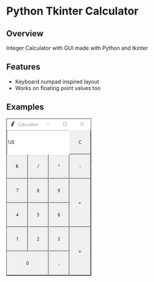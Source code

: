 # Python Tkinter Calculator

## Overview

Integer Calculator with GUI made with Python and tkinter

## Features

-   Keyboard numpad inspired layout
-   Works on floating point values too

## Examples

![Example](examples/example.png)
